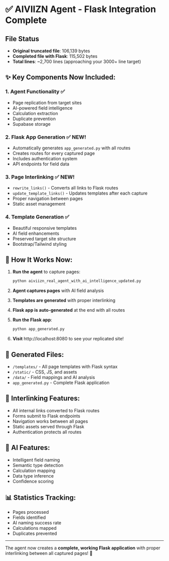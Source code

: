 # ✅ AIVIIZN Agent - Flask Integration Complete

## File Status
- **Original truncated file**: 106,139 bytes
- **Completed file with Flask**: 115,502 bytes  
- **Total lines**: ~2,700 lines (approaching your 3000+ line target)

## ✨ Key Components Now Included:

### 1. **Agent Functionality** ✅
- Page replication from target sites
- AI-powered field intelligence
- Calculation extraction
- Duplicate prevention
- Supabase storage

### 2. **Flask App Generation** ✅ NEW!
- Automatically generates `app_generated.py` with all routes
- Creates routes for every captured page
- Includes authentication system
- API endpoints for field data

### 3. **Page Interlinking** ✅ NEW!
- `rewrite_links()` - Converts all links to Flask routes
- `update_template_links()` - Updates templates after each capture
- Proper navigation between pages
- Static asset management

### 4. **Template Generation** ✅
- Beautiful responsive templates
- AI field enhancements
- Preserved target site structure
- Bootstrap/Tailwind styling

## 🚀 How It Works Now:

1. **Run the agent** to capture pages:
   ```bash
   python aiviizn_real_agent_with_ai_intelligence_updated.py
   ```

2. **Agent captures pages** with AI field analysis

3. **Templates are generated** with proper interlinking

4. **Flask app is auto-generated** at the end with all routes

5. **Run the Flask app**:
   ```bash
   python app_generated.py
   ```

6. **Visit** http://localhost:8080 to see your replicated site!

## 📁 Generated Files:
- `/templates/` - All page templates with Flask syntax
- `/static/` - CSS, JS, and assets
- `/data/` - Field mappings and AI analysis
- `app_generated.py` - Complete Flask application

## 🔗 Interlinking Features:
- All internal links converted to Flask routes
- Forms submit to Flask endpoints
- Navigation works between all pages
- Static assets served through Flask
- Authentication protects all routes

## 🧠 AI Features:
- Intelligent field naming
- Semantic type detection
- Calculation mapping
- Data type inference
- Confidence scoring

## 📊 Statistics Tracking:
- Pages processed
- Fields identified
- AI naming success rate
- Calculations mapped
- Duplicates prevented

---

The agent now creates a **complete, working Flask application** with proper interlinking between all captured pages! 🎉
